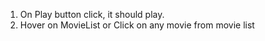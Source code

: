 1. On Play button click, it should play.
2. Hover on MovieList or Click on any movie from movie list